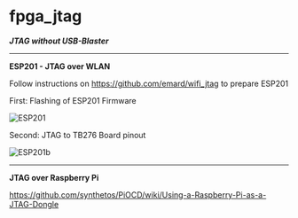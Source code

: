 # fpga_jtag


**_JTAG without USB-Blaster_**

---

**ESP201 - JTAG over WLAN**

Follow instructions on https://github.com/emard/wifi_jtag to prepare ESP201

First: Flashing of ESP201 Firmware

![ESP201](https://www.mikrocontroller.net/attachment/307865/Flashing-The-ESP8266-ESP201-Module-Board-With-TTL-UART.jpg)

Second: JTAG to TB276 Board pinout

![ESP201b](https://github.com/emard/wifi_jtag/raw/master/pic/altera10pin_xilinx14pin.jpg)

---

**JTAG over Raspberry Pi**

https://github.com/synthetos/PiOCD/wiki/Using-a-Raspberry-Pi-as-a-JTAG-Dongle
